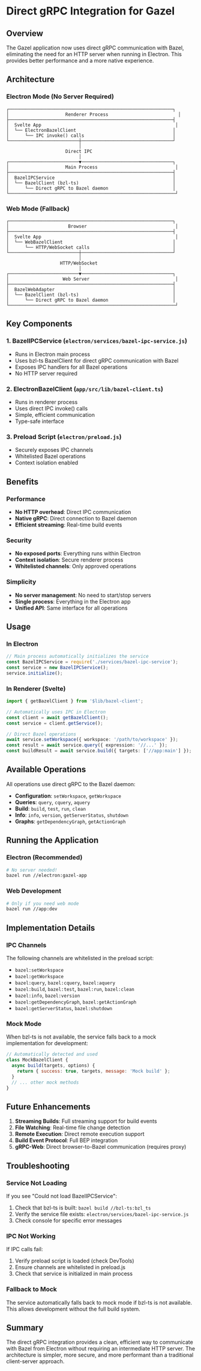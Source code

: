 # Direct gRPC Integration for Gazel

## Overview

The Gazel application now uses direct gRPC communication with Bazel, eliminating the need for an HTTP server when running in Electron. This provides better performance and a more native experience.

## Architecture

### Electron Mode (No Server Required)
```
┌─────────────────────────────────────────────────────────────┐
│                     Renderer Process                          │
├─────────────────────────────────────────────────────────────┤
│  Svelte App                                                  │
│  └── ElectronBazelClient                                    │
│      └── IPC invoke() calls                                 │
└──────────────────────────┼──────────────────────────────────┘
                           │
                      Direct IPC
                           │
┌──────────────────────────▼──────────────────────────────────┐
│                     Main Process                             │
├─────────────────────────────────────────────────────────────┤
│  BazelIPCService                                            │
│  └── BazelClient (bzl-ts)                                   │
│      └── Direct gRPC to Bazel daemon                        │
└──────────────────────────────────────────────────────────────┘
```

### Web Mode (Fallback)
```
┌─────────────────────────────────────────────────────────────┐
│                      Browser                                 │
├─────────────────────────────────────────────────────────────┤
│  Svelte App                                                  │
│  └── WebBazelClient                                         │
│      └── HTTP/WebSocket calls                               │
└──────────────────────────┼──────────────────────────────────┘
                           │
                    HTTP/WebSocket
                           │
┌──────────────────────────▼──────────────────────────────────┐
│                    Web Server                                │
├─────────────────────────────────────────────────────────────┤
│  BazelWebAdapter                                            │
│  └── BazelClient (bzl-ts)                                   │
│      └── Direct gRPC to Bazel daemon                        │
└──────────────────────────────────────────────────────────────┘
```

## Key Components

### 1. BazelIPCService (`electron/services/bazel-ipc-service.js`)
- Runs in Electron main process
- Uses bzl-ts BazelClient for direct gRPC communication with Bazel
- Exposes IPC handlers for all Bazel operations
- No HTTP server required

### 2. ElectronBazelClient (`app/src/lib/bazel-client.ts`)
- Runs in renderer process
- Uses direct IPC invoke() calls
- Simple, efficient communication
- Type-safe interface

### 3. Preload Script (`electron/preload.js`)
- Securely exposes IPC channels
- Whitelisted Bazel operations
- Context isolation enabled

## Benefits

### Performance
- **No HTTP overhead**: Direct IPC communication
- **Native gRPC**: Direct connection to Bazel daemon
- **Efficient streaming**: Real-time build events

### Security
- **No exposed ports**: Everything runs within Electron
- **Context isolation**: Secure renderer process
- **Whitelisted channels**: Only approved operations

### Simplicity
- **No server management**: No need to start/stop servers
- **Single process**: Everything in the Electron app
- **Unified API**: Same interface for all operations

## Usage

### In Electron

```javascript
// Main process automatically initializes the service
const BazelIPCService = require('./services/bazel-ipc-service');
const service = new BazelIPCService();
service.initialize();
```

### In Renderer (Svelte)

```typescript
import { getBazelClient } from '$lib/bazel-client';

// Automatically uses IPC in Electron
const client = await getBazelClient();
const service = client.getService();

// Direct Bazel operations
await service.setWorkspace({ workspace: '/path/to/workspace' });
const result = await service.query({ expression: '//...' });
const buildResult = await service.build({ targets: ['//app:main'] });
```

## Available Operations

All operations use direct gRPC to the Bazel daemon:

- **Configuration**: `setWorkspace`, `getWorkspace`
- **Queries**: `query`, `cquery`, `aquery`
- **Build**: `build`, `test`, `run`, `clean`
- **Info**: `info`, `version`, `getServerStatus`, `shutdown`
- **Graphs**: `getDependencyGraph`, `getActionGraph`

## Running the Application

### Electron (Recommended)
```bash
# No server needed!
bazel run //electron:gazel-app
```

### Web Development
```bash
# Only if you need web mode
bazel run //app:dev
```

## Implementation Details

### IPC Channels

The following channels are whitelisted in the preload script:
- `bazel:setWorkspace`
- `bazel:getWorkspace`
- `bazel:query`, `bazel:cquery`, `bazel:aquery`
- `bazel:build`, `bazel:test`, `bazel:run`, `bazel:clean`
- `bazel:info`, `bazel:version`
- `bazel:getDependencyGraph`, `bazel:getActionGraph`
- `bazel:getServerStatus`, `bazel:shutdown`

### Mock Mode

When bzl-ts is not available, the service falls back to a mock implementation for development:

```javascript
// Automatically detected and used
class MockBazelClient {
  async build(targets, options) {
    return { success: true, targets, message: 'Mock build' };
  }
  // ... other mock methods
}
```

## Future Enhancements

1. **Streaming Builds**: Full streaming support for build events
2. **File Watching**: Real-time file change detection
3. **Remote Execution**: Direct remote execution support
4. **Build Event Protocol**: Full BEP integration
5. **gRPC-Web**: Direct browser-to-Bazel communication (requires proxy)

## Troubleshooting

### Service Not Loading

If you see "Could not load BazelIPCService":
1. Check that bzl-ts is built: `bazel build //bzl-ts:bzl_ts`
2. Verify the service file exists: `electron/services/bazel-ipc-service.js`
3. Check console for specific error messages

### IPC Not Working

If IPC calls fail:
1. Verify preload script is loaded (check DevTools)
2. Ensure channels are whitelisted in preload.js
3. Check that service is initialized in main process

### Fallback to Mock

The service automatically falls back to mock mode if bzl-ts is not available. This allows development without the full build system.

## Summary

The direct gRPC integration provides a clean, efficient way to communicate with Bazel from Electron without requiring an intermediate HTTP server. The architecture is simpler, more secure, and more performant than a traditional client-server approach.
